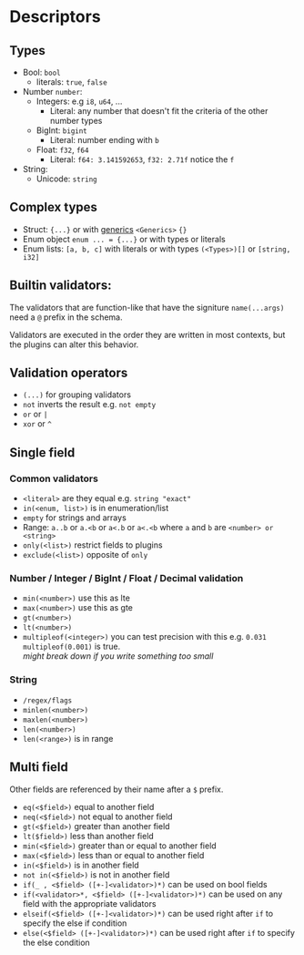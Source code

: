 # Descriptors

## Types

- Bool: `bool`
	- literals: `true`, `false`
- Number `number`:
	- Integers: e.g `i8`, `u64`, ...
		- Literal: any number that doesn't fit the criteria of the other number types
	- BigInt: `bigint`
		- Literal: number ending with `b`
	- Float: `f32`, `f64`
		- Literal: `f64: 3.141592653`, `f32: 2.71f` notice the `f`
- String:
	- Unicode: `string`

## Complex types

- Struct: `{...}` or with [generics](#Generics)  `<Generics>` `{}`
- Enum object `enum ... = {...}` or with types or literals
- Enum lists: `[a, b, c]` with literals or with types `(<Types>)[]` or `[string, i32]`

## Builtin validators:

The validators that are function-like that have the signiture `name(...args)` need a `@` prefix in the schema.

Validators are executed in the order they are written in most contexts, but the plugins can alter this behavior.

## Validation operators

- `(...)` for grouping validators
- `not` inverts the result e.g. `not empty`
- `or` or `|`
- `xor` or `^`

## Single field

### Common validators

- `<literal>` are they equal e.g. `string "exact"`
- `in(<enum, list>)` is in enumeration/list
- `empty` for strings and arrays
- Range: `a..b` or `a.<b` or `a<.b` or `a<.<b` where `a` and `b` are `<number> or <string>`
- `only(<list>)` restrict fields to plugins
- `exclude(<list>)` opposite of `only`

### Number / Integer / BigInt / Float / Decimal validation

- `min(<number>)` use this as lte
- `max(<number>)` use this as gte
- `gt(<number>)`
- `lt(<number>)`
- `multipleof(<integer>)` you can test precision with this e.g. `0.031 multipleof(0.001)` is true.<br>*might break down if you write something too small*

### String

- `/regex/flags`
- `minlen(<number>)`
- `maxlen(<number>)`
- `len(<number>)`
- `len(<range>)` is in range

## Multi field

Other fields are referenced by their name after a `$` prefix.

- `eq(<$field>)` equal to another field
- `neq(<$field>)` not equal to another field
- `gt(<$field>)` greater than another field
- `lt($field>)` less than another field
- `min(<$field>)` greater than or equal to another field
- `max(<$field>)` less than or equal to another field
- `in(<$field>)` is in another field
- `not in(<$field>)` is not in another field
- `if(_ , <$field> ([+-]<validator>)*)`	can be used on bool fields
- `if(<validator>*, <$field> ([+-]<validator>)*)` can be used on any field with the appropriate validators
- `elseif(<$field> ([+-]<validator>)*)` can be used right after `if` to specify the else if condition
- `else(<$field> ([+-]<validator>)*)` can be used right after `if` to specify the else condition
